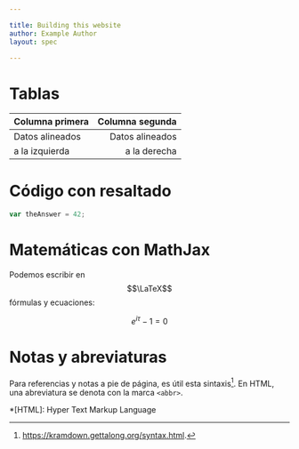 ```yaml
---

title: Building this website
author: Example Author
layout: spec

---
```


# Tablas

| Columna primera | Columna segunda |
|:----------------|----------------:|
| Datos alineados | Datos alineados |
| a la izquierda  | a la derecha    |

# Código con resaltado

~~~javascript
var theAnswer = 42;
~~~

# Matemáticas con MathJax

Podemos escribir en $$\LaTeX$$ fórmulas y ecuaciones:

$$ e^{i\tau} - 1 = 0 $$

# Notas y abreviaturas

Para referencias y notas a pie de página, es útil esta sintaxis[^kramdown]. En
HTML, una abreviatura se denota con la marca `<abbr>`.

[^kramdown]: <https://kramdown.gettalong.org/syntax.html>.

*[HTML]: Hyper Text Markup Language
